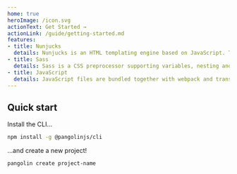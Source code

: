 ```yaml
---
home: true
heroImage: /icon.svg
actionText: Get Started →
actionLink: /guide/getting-started.md
features:
- title: Nunjucks
  details: Nunjucks is an HTML templating engine based on JavaScript. The styleguide creates static HTML from Nunjucks files.
- title: Sass
  details: Sass is a CSS preprocessor supporting variables, nesting and mixins – among many other features.
- title: JavaScript
  details: JavaScript files are bundled together with webpack and transpiled with Babel and the env preset.
---
```


<!-- markdownlint-disable MD041 -->
## Quick start

Install the CLI…

```bash
npm install -g @pangolinjs/cli
```

…and create a new project!

```bash
pangolin create project-name
```

<!-- markdownlint-disable MD033 -->
<Footer />
